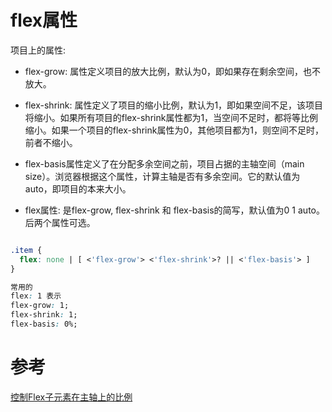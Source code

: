 # flex属性

项目上的属性:

- flex-grow: 属性定义项目的放大比例，默认为0，即如果存在剩余空间，也不放大。
- flex-shrink: 属性定义了项目的缩小比例，默认为1，即如果空间不足，该项目将缩小。如果所有项目的flex-shrink属性都为1，当空间不足时，都将等比例缩小。如果一个项目的flex-shrink属性为0，其他项目都为1，则空间不足时，前者不缩小。
- flex-basis属性定义了在分配多余空间之前，项目占据的主轴空间（main size）。浏览器根据这个属性，计算主轴是否有多余空间。它的默认值为auto，即项目的本来大小。

- flex属性: 是flex-grow, flex-shrink 和 flex-basis的简写，默认值为0 1 auto。后两个属性可选。
```css

.item {
  flex: none | [ <'flex-grow'> <'flex-shrink'>? || <'flex-basis'> ]
}

常用的
flex: 1 表示
flex-grow: 1;
flex-shrink: 1;
flex-basis: 0%;

```

# 参考
[控制Flex子元素在主轴上的比例](https://developer.mozilla.org/zh-CN/docs/Web/CSS/CSS_Flexible_Box_Layout/Controlling_Ratios_of_Flex_Items_Along_the_Main_Ax)